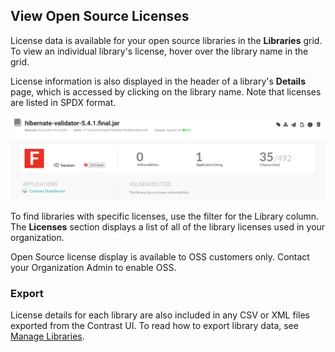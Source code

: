 <!--
title: "Open Source Licenses"
description: "View open source licenses in the UI"
tags: "user open source licenses vulnerabilities sca"
-->


<!-- ## License Libraries 
How do you provision licenses if you've paid for them? Like normal licenses in Org Settings? -->

## View Open Source Licenses

License data is available for your open source libraries in the **Libraries** grid. To view an individual library's license, hover over the library name in the grid. 

License information is also displayed in the header of a library's **Details** page, which is accessed by clicking on the library name. Note that licenses are listed in SPDX format.

<a href="assets/images/License-library-detail.png" rel="lightbox" title="View library license information in the Details page"><img class="thumbnail" src="assets/images/License-library-detail.png"/></a>

To find libraries with specific licenses, use the filter for the Library column. The **Licenses** section displays a list of all of the library licenses used in your organization. 

Open Source license display is available to OSS customers only. Contact your Organization Admin to enable OSS.

### Export

License details for each library are also included in any CSV or XML files exported from the Contrast UI. To read how to export library data, see [Manage Libraries](user-libraries.html#manage-lib). 
